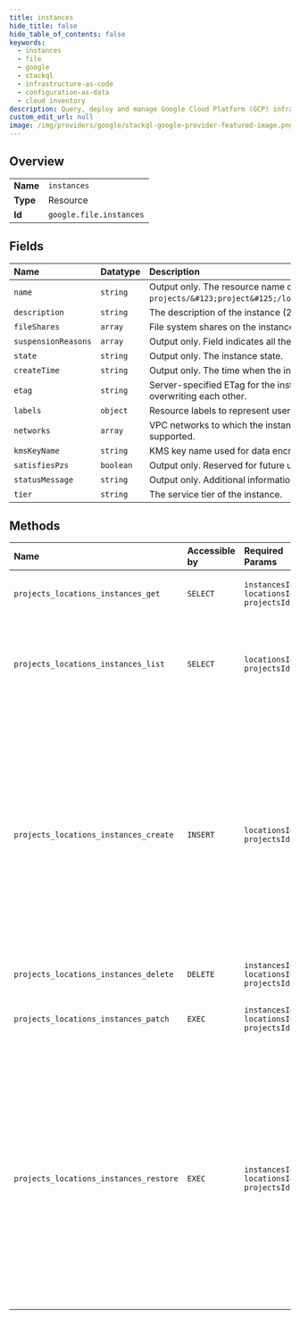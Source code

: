 ```yaml
---
title: instances
hide_title: false
hide_table_of_contents: false
keywords:
  - instances
  - file
  - google    
  - stackql
  - infrastructure-as-code
  - configuration-as-data
  - cloud inventory
description: Query, deploy and manage Google Cloud Platform (GCP) infrastructure and resources using SQL
custom_edit_url: null
image: /img/providers/google/stackql-google-provider-featured-image.png
---
```

  
    

## Overview
<table><tbody>
<tr><td><b>Name</b></td><td><code>instances</code></td></tr>
<tr><td><b>Type</b></td><td>Resource</td></tr>
<tr><td><b>Id</b></td><td><code>google.file.instances</code></td></tr>
</tbody></table>

## Fields
| Name | Datatype | Description |
|:-----|:---------|:------------|
| `name` | `string` | Output only. The resource name of the instance, in the format `projects/&#123;project&#125;/locations/&#123;location&#125;/instances/&#123;instance&#125;`. |
| `description` | `string` | The description of the instance (2048 characters or less). |
| `fileShares` | `array` | File system shares on the instance. For this version, only a single file share is supported. |
| `suspensionReasons` | `array` | Output only. Field indicates all the reasons the instance is in "SUSPENDED" state. |
| `state` | `string` | Output only. The instance state. |
| `createTime` | `string` | Output only. The time when the instance was created. |
| `etag` | `string` | Server-specified ETag for the instance resource to prevent simultaneous updates from overwriting each other. |
| `labels` | `object` | Resource labels to represent user provided metadata. |
| `networks` | `array` | VPC networks to which the instance is connected. For this version, only a single network is supported. |
| `kmsKeyName` | `string` | KMS key name used for data encryption. |
| `satisfiesPzs` | `boolean` | Output only. Reserved for future use. |
| `statusMessage` | `string` | Output only. Additional information about the instance state, if available. |
| `tier` | `string` | The service tier of the instance. |
## Methods
| Name | Accessible by | Required Params | Description |
|:-----|:--------------|:----------------|:------------|
| `projects_locations_instances_get` | `SELECT` | `instancesId, locationsId, projectsId` | Gets the details of a specific instance. |
| `projects_locations_instances_list` | `SELECT` | `locationsId, projectsId` | Lists all instances in a project for either a specified location or for all locations. |
| `projects_locations_instances_create` | `INSERT` | `locationsId, projectsId` | Creates an instance. When creating from a backup, the capacity of the new instance needs to be equal to or larger than the capacity of the backup (and also equal to or larger than the minimum capacity of the tier). |
| `projects_locations_instances_delete` | `DELETE` | `instancesId, locationsId, projectsId` | Deletes an instance. |
| `projects_locations_instances_patch` | `EXEC` | `instancesId, locationsId, projectsId` | Updates the settings of a specific instance. |
| `projects_locations_instances_restore` | `EXEC` | `instancesId, locationsId, projectsId` | Restores an existing instance's file share from a backup. The capacity of the instance needs to be equal to or larger than the capacity of the backup (and also equal to or larger than the minimum capacity of the tier). |

